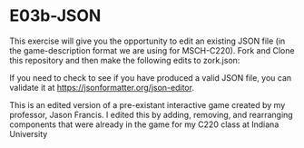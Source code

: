 # E03b-JSON
This exercise will give you the opportunity to edit an existing JSON file (in the game-description format we are using for MSCH-C220). Fork and Clone this repository and then make the following edits to zork.json:

If you need to check to see if you have produced a valid JSON file, you can validate it at https://jsonformatter.org/json-editor.



This is an edited version of a pre-existant interactive game created by my professor, Jason Francis. I edited this by adding, removing, and rearranging components that were already in the game for my C220 class at Indiana University
